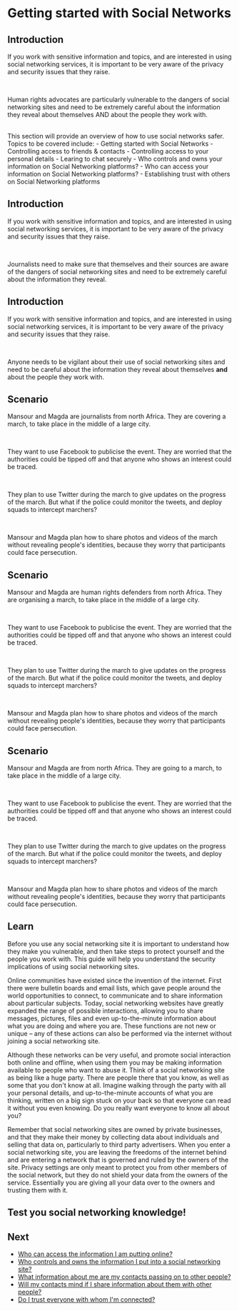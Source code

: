 # Getting started with Social Networks
## Introduction
If you work with sensitive information and topics, and are interested in using social networking services, it is important to be very aware of the privacy and security issues that they raise.

<br>

Human rights advocates are particularly vulnerable to the dangers of social networking sites and need to be extremely careful about the information they reveal about themselves AND about the people they work with.

<br>
This section will provide an overview of how to use social networks safer. Topics to be covered include:
- Getting started with Social Networks
- Controlling access to friends & contacts
- Controlling access to your personal details
- Learing to chat securely
- Who controls and owns your information on Social Networking platforms?
- Who can access your information on Social Networking platforms?
- Establishing trust with others on Social Networking platforms


## Introduction
If you work with sensitive information and topics, and are interested in using social networking services, it is important to be very aware of the privacy and security issues that they raise. 

<br>

Journalists need to make sure that themselves and their sources are aware of the dangers of social networking sites and need to be extremely careful about the information they reveal.

## Introduction
If you work with sensitive information and topics, and are interested in using social networking services, it is important to be very aware of the privacy and security issues that they raise. 

<br>

Anyone needs to be vigilant about their use of social networking sites and need to be careful about the information they reveal about themselves **and** about the people they work with.


## Scenario
Mansour and Magda are journalists from north Africa. They are covering a march, to take place in the middle of a large city. 

<br>

They want to use Facebook to publicise the event. They are worried that the authorities could be tipped off and that anyone who shows an interest could be traced. 

<br>

They plan to use Twitter during the march to give updates on the progress of the march. But what if the police could monitor the tweets, and deploy squads to intercept marchers? 

<br>

Mansour and Magda plan how to share photos and videos of the march without revealing people's identities, because they worry that participants could face persecution.


## Scenario
Mansour and Magda are human rights defenders from north Africa. They are organising a march, to take place in the middle of a large city. 

<br>

They want to use Facebook to publicise the event. They are worried that the authorities could be tipped off and that anyone who shows an interest could be traced. 

<br>

They plan to use Twitter during the march to give updates on the progress of the march. But what if the police could monitor the tweets, and deploy squads to intercept marchers? 

<br>

Mansour and Magda plan how to share photos and videos of the march without revealing people's identities, because they worry that participants could face persecution.

## Scenario
Mansour and Magda are from north Africa. They are going to a march, to take place in the middle of a large city. 

<br>

They want to use Facebook to publicise the event. They are worried that the authorities could be tipped off and that anyone who shows an interest could be traced.

<br>

They plan to use Twitter during the march to give updates on the progress of the march. But what if the police could monitor the tweets, and deploy squads to intercept marchers? 

<br>

Mansour and Magda plan how to share photos and videos of the march without revealing people's identities, because they worry that participants could face persecution.


## Learn
Before you use any social networking site it is important to understand how they make you vulnerable, and then take steps to protect yourself and the people you work with. This guide will help you understand the security implications of using social networking sites.

Online communities have existed since the invention of the internet. First there were bulletin boards and email lists, which gave people around the world opportunities to connect, to communicate and to share information about particular subjects. Today, social networking websites have greatly expanded the range of possible interactions, allowing you to share messages, pictures, files and even up-to-the-minute information about what you are doing and where you are. These functions are not new or unique – any of these actions can also be performed via the internet without joining a social networking site.

Although these networks can be very useful, and promote social interaction both online and offline, when using them you may be making information available to people who want to abuse it. Think of a social networking site as being like a huge party. There are people there that you know, as well as some that you don't know at all. Imagine walking through the party with all your personal details, and up-to-the-minute accounts of what you are thinking, written on a big sign stuck on your back so that everyone can read it without you even knowing. Do you really want everyone to know all about you?

Remember that social networking sites are owned by private businesses, and that they make their money by collecting data about individuals and selling that data on, particularly to third party advertisers. When you enter a social networking site, you are leaving the freedoms of the internet behind and are entering a network that is governed and ruled by the owners of the site. Privacy settings are only meant to protect you from other members of the social network, but they do not shield your data from the owners of the service. Essentially you are giving all your data over to the owners and trusting them with it.

## Test you social networking knowledge!


## Next

 * [Who can access the information I am putting online?](safe-social-networks-who-can-access)
 * [Who controls and owns the information I put into a social networking site?](safe-social-networks-who-controls)
 * [What information about me are my contacts passing on to other people?](safe-social-networks-what-is-shared)
 * [Will my contacts mind if I share information about them with other people?](safe-social-networks-consent)
 * [Do I trust everyone with whom I'm connected?](safe-social-networks-establishing-trust)

